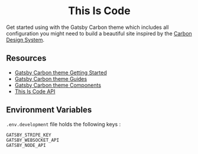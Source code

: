 <h1 align="center">
  This Is Code
</h1>

Get started using with the Gatsby Carbon theme which includes all configuration you might need to build a beautiful site inspired by the [Carbon Design System](https://www.carbondesignsystem.com).

## Resources

- [Gatsby Carbon theme Getting Started](https://gatsby-theme-carbon.now.sh/getting-started)
- [Gatsby Carbon theme Guides](https://gatsby-theme-carbon.now.sh/guides/configuration)
- [Gatsby Carbon theme Components](https://gatsby-theme-carbon.now.sh/components/markdown)
- [This Is Code API]()

## Environment Variables

  `.env.development` file holds the following keys : 

  ```text
GATSBY_STRIPE_KEY
GATSBY_WEBSOCKET_API
GATSBY_NODE_API
  ```
